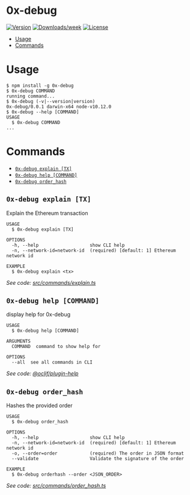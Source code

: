 # 0x-debug

[![Version](https://img.shields.io/npm/v/0x-debug.svg)](https://npmjs.org/package/0x-debug)
[![Downloads/week](https://img.shields.io/npm/dw/0x-debug.svg)](https://npmjs.org/package/0x-debug)
[![License](https://img.shields.io/npm/l/0x-debug.svg)](https://github.com/dekz/0x-debug/blob/master/package.json)

<!-- toc -->

- [Usage](#usage)
- [Commands](#commands)
  <!-- tocstop -->

# Usage

<!-- usage -->

```sh-session
$ npm install -g 0x-debug
$ 0x-debug COMMAND
running command...
$ 0x-debug (-v|--version|version)
0x-debug/0.0.1 darwin-x64 node-v10.12.0
$ 0x-debug --help [COMMAND]
USAGE
  $ 0x-debug COMMAND
...
```

<!-- usagestop -->

# Commands

<!-- commands -->

- [`0x-debug explain [TX]`](#0-x-debug-explain-tx)
- [`0x-debug help [COMMAND]`](#0-x-debug-help-command)
- [`0x-debug order_hash`](#0-x-debug-order-hash)

## `0x-debug explain [TX]`

Explain the Ethereum transaction

```
USAGE
  $ 0x-debug explain [TX]

OPTIONS
  -h, --help                   show CLI help
  -n, --network-id=network-id  (required) [default: 1] Ethereum network id

EXAMPLE
  $ 0x-debug explain <tx>
```

_See code: [src/commands/explain.ts](https://github.com/dekz/0x-debug/blob/v0.0.1/src/commands/explain.ts)_

## `0x-debug help [COMMAND]`

display help for 0x-debug

```
USAGE
  $ 0x-debug help [COMMAND]

ARGUMENTS
  COMMAND  command to show help for

OPTIONS
  --all  see all commands in CLI
```

_See code: [@oclif/plugin-help](https://github.com/oclif/plugin-help/blob/v2.1.6/src/commands/help.ts)_

## `0x-debug order_hash`

Hashes the provided order

```
USAGE
  $ 0x-debug order_hash

OPTIONS
  -h, --help                   show CLI help
  -n, --network-id=network-id  (required) [default: 1] Ethereum network id
  -o, --order=order            (required) The order in JSON format
  --validate                   Validate the signature of the order

EXAMPLE
  $ 0x-debug orderhash --order <JSON_ORDER>
```

_See code: [src/commands/order_hash.ts](https://github.com/dekz/0x-debug/blob/v0.0.1/src/commands/order_hash.ts)_

<!-- commandsstop -->
